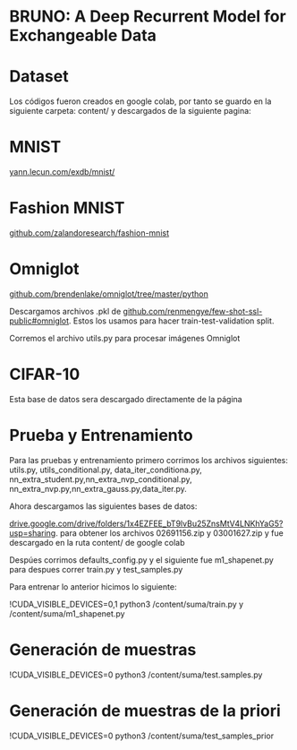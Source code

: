 BRUNO: A Deep Recurrent Model for Exchangeable Data
===================================================

Dataset
=======
Los códigos fueron creados en google colab, por tanto se guardo en la siguiente carpeta: content/ y descargados de la siguiente pagina:

MNIST
=====
[yann.lecun.com/exdb/mnist/](http://wwww.yann.lecun.com/exdb/mnist/)

Fashion MNIST
=============
[github.com/zalandoresearch/fashion-mnist](http//.wwww.github.com/zalandoresearch/fashion-mnist)

Omniglot
========

[ github.com/brendenlake/omniglot/tree/master/python]( github.com/brendenlake/omniglot/tree/master/python)

Descargamos archivos .pkl de [ github.com/renmengye/few-shot-ssl-public#omniglot](github.com/renmengye/few-shot-ssl-public#omniglot). Estos los usamos para hacer train-test-validation split.

Corremos el archivo utils.py para procesar imágenes Omniglot

CIFAR-10
========
Esta base de datos sera descargado directamente de la página

Prueba y Entrenamiento
======================

Para las pruebas y entrenamiento primero corrimos los archivos siguientes: utils.py, utils_conditional.py, data_iter_conditiona.py, 
nn_extra_student.py,nn_extra_nvp_conditional.py, nn_extra_nvp.py,nn_extra_gauss.py,data_iter.py.

Ahora descargamos las siguientes bases de datos:

 [drive.google.com/drive/folders/1x4EZFEE_bT9lvBu25ZnsMtV4LNKhYaG5?usp=sharing](https://drive.google.com/drive/folders/1x4EZFEE_bT9lvBu25ZnsMtV4LNKhYaG5?usp=sharing).
 para obtener los archivos  02691156.zip y 03001627.zip y fue descargado en la ruta content/ de google colab

Despúes corrimos defaults_config.py y el siguiente fue m1_shapenet.py para despues correr train.py y test_samples.py

Para entrenar lo anterior hicimos lo siguiente: 

!CUDA_VISIBLE_DEVICES=0,1 python3 /content/suma/train.py y /content/suma/m1_shapenet.py 

Generación de muestras
======================

!CUDA_VISIBLE_DEVICES=0 python3 /content/suma/test.samples.py 

Generación de muestras de la priori
===================================

!CUDA_VISIBLE_DEVICES=0 python3 /content/suma/test_samples_prior


